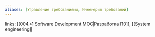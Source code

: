 ```yaml
---
aliases: [Управление требованиями, Инженерия требований] 
---
```

links: [[004.41 Software Development MOC|Разработка ПО]], [[System engineering]]
